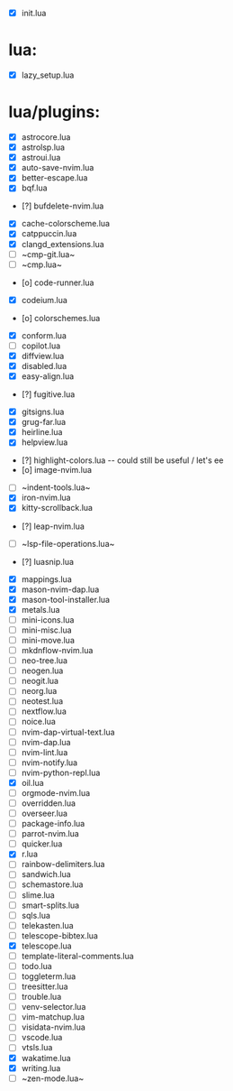 - [x] init.lua

# lua:

- [x] lazy_setup.lua


# lua/plugins:

- [x] astrocore.lua
- [x] astrolsp.lua
- [x] astroui.lua
- [x] auto-save-nvim.lua
- [x] better-escape.lua
- [x] bqf.lua
- [?] bufdelete-nvim.lua
- [x] cache-colorscheme.lua
- [x] catppuccin.lua
- [x] clangd_extensions.lua
- [ ] ~cmp-git.lua~
- [ ] ~cmp.lua~
- [o] code-runner.lua
- [x] codeium.lua
- [o] colorschemes.lua
- [x] conform.lua
- [ ] copilot.lua
- [x] diffview.lua
- [x] disabled.lua
- [x] easy-align.lua
- [?] fugitive.lua
- [x] gitsigns.lua
- [x] grug-far.lua
- [x] heirline.lua
- [x] helpview.lua
- [?] highlight-colors.lua  -- could still be useful / let's ee
- [o] image-nvim.lua
- [ ] ~indent-tools.lua~ 
- [x] iron-nvim.lua
- [x] kitty-scrollback.lua
- [?] leap-nvim.lua
- [ ] ~lsp-file-operations.lua~
- [?] luasnip.lua
- [x] mappings.lua
- [x] mason-nvim-dap.lua
- [x] mason-tool-installer.lua
- [x] metals.lua
- [ ] mini-icons.lua
- [ ] mini-misc.lua
- [ ] mini-move.lua
- [ ] mkdnflow-nvim.lua
- [ ] neo-tree.lua
- [ ] neogen.lua
- [ ] neogit.lua
- [ ] neorg.lua
- [ ] neotest.lua
- [ ] nextflow.lua
- [ ] noice.lua
- [ ] nvim-dap-virtual-text.lua
- [ ] nvim-dap.lua
- [ ] nvim-lint.lua
- [ ] nvim-notify.lua
- [ ] nvim-python-repl.lua
- [x] oil.lua
- [ ] orgmode-nvim.lua
- [ ] overridden.lua
- [ ] overseer.lua
- [ ] package-info.lua
- [ ] parrot-nvim.lua
- [ ] quicker.lua
- [x] r.lua
- [ ] rainbow-delimiters.lua
- [ ] sandwich.lua
- [ ] schemastore.lua
- [ ] slime.lua
- [ ] smart-splits.lua
- [ ] sqls.lua
- [ ] telekasten.lua
- [ ] telescope-bibtex.lua
- [x] telescope.lua
- [ ] template-literal-comments.lua
- [ ] todo.lua
- [ ] toggleterm.lua
- [ ] treesitter.lua
- [ ] trouble.lua
- [ ] venv-selector.lua
- [ ] vim-matchup.lua
- [ ] visidata-nvim.lua
- [ ] vscode.lua
- [ ] vtsls.lua
- [x] wakatime.lua
- [x] writing.lua
- [ ] ~zen-mode.lua~
